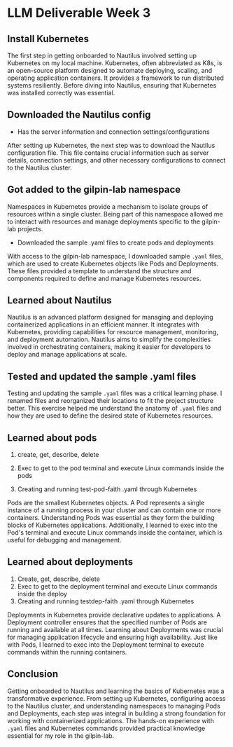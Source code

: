 # LLM Deliverable Week 3

## Install Kubernetes

The first step in getting onboarded to Nautilus involved setting up Kubernetes on my local machine. Kubernetes, often abbreviated as K8s, is an open-source platform designed to automate deploying, scaling, and operating application containers. It provides a framework to run distributed systems resiliently. Before diving into Nautilus, ensuring that Kubernetes was installed correctly was essential.

## Downloaded the Nautilus config
* Has the server information and connection settings/configurations

After setting up Kubernetes, the next step was to download the Nautilus configuration file. This file contains crucial information such as server details, connection settings, and other necessary configurations to connect to the Nautilus cluster.

## Got added to the gilpin-lab namespace

Namespaces in Kubernetes provide a mechanism to isolate groups of resources within a single cluster. Being part of this namespace allowed me to interact with resources and manage deployments specific to the gilpin-lab projects.

* Downloaded the sample .yaml files to create pods and deployments

With access to the gilpin-lab namespace, I downloaded sample `.yaml` files, which are used to create Kubernetes objects like Pods and Deployments. These files provided a template to understand the structure and components required to define and manage Kubernetes resources.

## Learned about Nautilus

Nautilus is an advanced platform designed for managing and deploying containerized applications in an efficient manner. It integrates with Kubernetes, providing capabilities for resource management, monitoring, and deployment automation. Nautilus aims to simplify the complexities involved in orchestrating containers, making it easier for developers to deploy and manage applications at scale.

## Tested and updated the sample .yaml files

Testing and updating the sample `.yaml` files was a critical learning phase. I renamed files and reorganized their locations to fit the project structure better. This exercise helped me understand the anatomy of `.yaml` files and how they are used to define the desired state of Kubernetes resources.


## Learned about pods
1. create, get, describe, delete

2. Exec to get to the pod terminal and execute Linux commands inside the pods

3. Creating and running test-pod-faith .yaml through Kubernetes

Pods are the smallest Kubernetes objects. A Pod represents a single instance of a running process in your cluster and can contain one or more containers. Understanding Pods was essential as they form the building blocks of Kubernetes applications. Additionally, I learned to exec into the Pod's terminal and execute Linux commands inside the container, which is useful for debugging and management.


## Learned about deployments
1. Create, get, describe, delete
2. Exec to get to the deployment terminal and execute Linux commands inside the deploy
3. Creating and running testdep-faith .yaml through Kubernetes

Deployments in Kubernetes provide declarative updates to applications. A Deployment controller ensures that the specified number of Pods are running and available at all times. Learning about Deployments was crucial for managing application lifecycle and ensuring high availability. Just like with Pods, I learned to exec into the Deployment terminal to execute commands within the running containers.

## Conclusion

Getting onboarded to Nautilus and learning the basics of Kubernetes was a transformative experience. From setting up Kubernetes, configuring access to the Nautilus cluster, and understanding namespaces to managing Pods and Deployments, each step was integral in building a strong foundation for working with containerized applications. The hands-on experience with `.yaml` files and Kubernetes commands provided practical knowledge essential for my role in the gilpin-lab.

